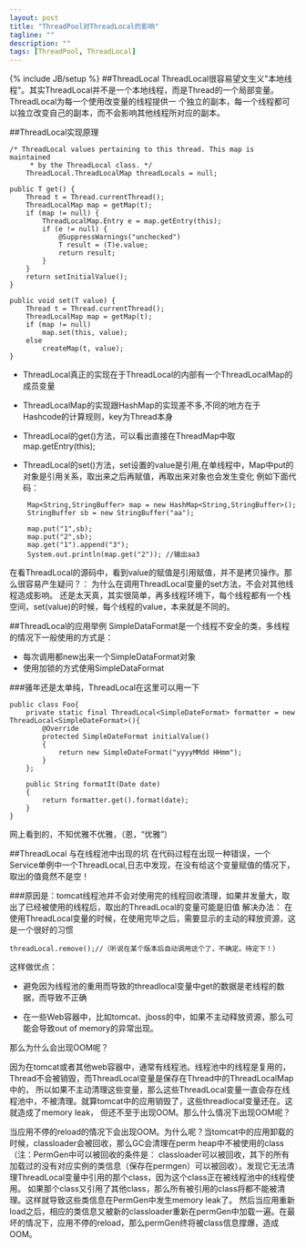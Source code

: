 ```yaml
---
layout: post
title: "ThreadPool对ThreadLocal的影响"
tagline: ""
description: ""
tags: [ThreadPool, ThreadLocal]
---
```

{% include JB/setup %}
##ThreadLocal
ThreadLocal很容易望文生义"本地线程"。其实ThreadLocal并不是一个本地线程，而是Thread的一个局部变量。ThreadLocal为每一个使用改变量的线程提供一
个独立的副本，每一个线程都可以独立改变自己的副本，而不会影响其他线程所对应的副本。

##ThreadLocal实现原理

    /* ThreadLocal values pertaining to this thread. This map is maintained
         * by the ThreadLocal class. */
        ThreadLocal.ThreadLocalMap threadLocals = null;

    public T get() {
        Thread t = Thread.currentThread();
        ThreadLocalMap map = getMap(t);
        if (map != null) {
            ThreadLocalMap.Entry e = map.getEntry(this);
            if (e != null) {
                @SuppressWarnings("unchecked")
                T result = (T)e.value;
                return result;
            }
        }
        return setInitialValue();
    }

    public void set(T value) {
        Thread t = Thread.currentThread();
        ThreadLocalMap map = getMap(t);
        if (map != null)
            map.set(this, value);
        else
            createMap(t, value);
    }


*  ThreadLocal真正的实现在于ThreadLocal的内部有一个ThreadLocalMap的成员变量

*  ThreadLocalMap的实现跟HashMap的实现差不多,不同的地方在于Hashcode的计算规则，key为Thread本身

*  ThreadLocal的get()方法，可以看出直接在ThreadMap中取map.getEntry(this);


*  ThreadLocal的set()方法，set设置的value是引用,在单线程中，Map中put的对象是引用关系，取出来之后再赋值，再取出来对象也会发生变化
例如下面代码：

        Map<String,StringBuffer> map = new HashMap<String,StringBuffer>();
        StringBuffer sb = new StringBuffer("aa");

        map.put("1",sb);
        map.put("2",sb);
        map.get("1").append("3");
        System.out.println(map.get("2")); //输出aa3

在看ThreadLocal的源码中，看到value的赋值是引用赋值，并不是拷贝操作。那么很容易产生疑问？：
为什么在调用ThreadLocal变量的set方法，不会对其他线程造成影响。
还是太天真，其实很简单，再多线程环境下，每个线程都有一个栈空间，set(value)的时候，每个线程的value，本来就是不同的。



##ThreadLocal的应用举例
SimpleDataFormat是一个线程不安全的类，多线程的情况下一般使用的方式是：

*  每次调用都new出来一个SimpleDataFormat对象
*  使用加锁的方式使用SimpleDataFormat

###骚年还是太单纯，ThreadLocal在这里可以用一下

    public class Foo{
        private static final ThreadLocal<SimpleDateFormat> formatter = new ThreadLocal<SimpleDateFormat>(){
            @Override
            protected SimpleDateFormat initialValue()
            {
                return new SimpleDateFormat("yyyyMMdd HHmm");
            }
        };

        public String formatIt(Date date)
        {
            return formatter.get().format(date);
        }
    }

网上看到的，不知优雅不优雅，（恩，“优雅”）

##ThreadLocal 与在线程池中出现的坑
在代码过程在出现一种错误，一个Service单例中一个ThreadLocal,日志中发现，在没有给这个变量赋值的情况下，取出的值竟然不是空！

###原因是：tomcat线程池并不会对使用完的线程回收清理，如果并发量大，取出了已经被使用的线程后，取出的ThreadLocal的变量可能是旧值
解决办法：
在使用ThreadLocal变量的时候，在使用完毕之后，需要显示的主动的释放资源，这是一个很好的习惯

    threadLocal.remove();//（听说在某个版本后自动调用这个了，不确定。待定下！）

这样做优点：

*  避免因为线程池的重用而导致的threadlocal变量中get的数据是老线程的数据，而导致不正确

*  在一些Web容器中，比如tomcat、jboss的中，如果不主动释放资源，那么可能会导致out of memory的异常出现。

那么为什么会出现OOM呢？

因为在tomcat或者其他web容器中，通常有线程池。线程池中的线程是复用的，Thread不会被销毁，而ThreadLocal变量是保存在Thread中的ThreadLocalMap中的，
所以如果不主动清理这些变量，那么这些ThreadLocal变量一直会存在线程池中，不被清理。就算tomcat中的应用销毁了，这些threadlocal变量还在。这就造成了memory leak，
但还不至于出现OOM。那么什么情况下出现OOM呢？

当应用不停的reload的情况下会出现OOM。为什么呢？当tomcat中的应用卸载的时候，classloader会被回收，那么GC会清理在perm heap中不被使用的class（注：PermGen中可以被回收的条件是：
classloader可以被回收，其下的所有加载过的没有对应实例的类信息（保存在permgen）可以被回收）。发现它无法清理ThreadLocal变量中引用的那个class，因为这个class正在被线程池中的线程使用。
如果那个class又引用了其他class，那么所有被引用的class将都不能被清理。这样就导致这些类信息在PermGen中发生memory leak了。
然后当应用重新load之后，相应的类信息又被新的classloader重新在permGen中加载一遍。在最坏的情况下，应用不停的reload，那么permGen终将被class信息撑爆，造成OOM。


